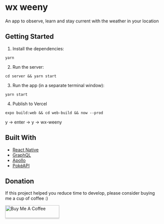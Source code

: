 # wx weeny

An app to observe, learn and stay current with the weather in your location

## Getting Started

1. Install the dependencies:

```
yarn
```

2. Run the server:

```
cd server && yarn start
```

3. Run the app (in a separate terminal window):

```
yarn start
```

4. Publish to Vercel

```
expo build:web && cd web-build && now --prod
```

y -> enter -> y -> wx-weeny

## Built With

-   [React Native](http://facebook.github.io/react-native/)
-   [GraphQL](https://graphql.org/)
-   [Apollo](https://www.apollographql.com/)
-   [PokéAPI](https://pokeapi.co/)

## Donation

If this project helped you reduce time to develop, please consider buying me a cup of coffee :)

<a href="https://www.buymeacoffee.com/wernancheta" target="_blank"><img src="https://www.buymeacoffee.com/assets/img/custom_images/orange_img.png" alt="Buy Me A Coffee" style="height: 41px !important;width: 174px !important;box-shadow: 0px 3px 2px 0px rgba(190, 190, 190, 0.5) !important;-webkit-box-shadow: 0px 3px 2px 0px rgba(190, 190, 190, 0.5) !important;" ></a>
